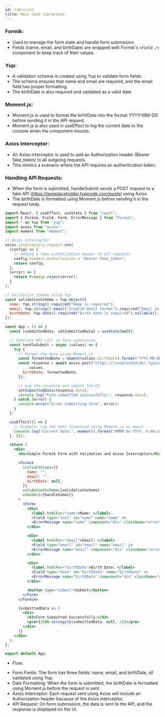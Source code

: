 ```yaml
---
id: libraries
title: Most used libraraies
---
```


### Formik:
- Used to manage the form state and handle form submission.
- Fields (name, email, and birthDate) are wrapped with Formik's `<Field />` component to keep track of their values.

### Yup:
- A validation schema is created using Yup to validate form fields.
- The schema ensures that name and email are required, and the email field has proper formatting.
- The birthDate is also required and validated as a valid date.

### Moment.js:
- Moment.js is used to format the birthDate into the format YYYY-MM-DD before sending it in the API request.
- Moment.js is also used in useEffect to log the current date to the console when the component mounts.

### Axios Interceptor:
- An Axios interceptor is used to add an Authorization header (Bearer fake_token) to all outgoing requests.
- This mimics a scenario where the API requires an authentication token.

### Handling API Requests:
- When the form is submitted, handleSubmit sends a POST request to a fake API (https://jsonplaceholder.typicode.com/posts) using Axios.
- The birthDate is formatted using Moment.js before sending it in the request body.

```jsx
import React, { useEffect, useState } from "react";
import { Formik, Field, Form, ErrorMessage } from "formik";
import * as Yup from "yup";
import axios from "axios";
import moment from "moment";

// Axios Interceptor
axios.interceptors.request.use(
  (config) => {
    // Adding a fake authorization header to all requests
    config.headers.Authorization = "Bearer fake_token";
    return config;
  },
  (error) => {
    return Promise.reject(error);
  }
);

// Validation Schema using Yup
const validationSchema = Yup.object({
  name: Yup.string().required("Name is required"),
  email: Yup.string().email("Invalid email format").required("Email is required"),
  birthDate: Yup.date().required("Birth date is required").nullable(),
});

const App = () => {
  const [submittedData, setSubmittedData] = useState(null);

  // Simulate API call on form submission
  const handleSubmit = async (values) => {
    try {
      // Format the date using Moment.js
      const formattedDate = moment(values.birthDate).format("YYYY-MM-DD");
      const response = await axios.post("https://jsonplaceholder.typicode.com/posts", {
        ...values,
        birthDate: formattedDate,
      });

      // Log the response and update the UI
      setSubmittedData(response.data);
      console.log("Form submitted successfully:", response.data);
    } catch (error) {
      console.error("Error submitting form", error);
    }
  };

  useEffect(() => {
    // Example: Log the date formatted using Moment.js on mount
    console.log("Current date:", moment().format("MMMM Do YYYY, h:mm:ss a"));
  }, []);

  return (
    <div>
      <h1>Simple Formik Form with Validation and Axios Interceptor</h1>

      <Formik
        initialValues={{
          name: "",
          email: "",
          birthDate: null,
        }}
        validationSchema={validationSchema}
        onSubmit={handleSubmit}
      >
        <Form>
          <div>
            <label htmlFor="name">Name: </label>
            <Field type="text" id="name" name="name" />
            <ErrorMessage name="name" component="div" className="error" />
          </div>

          <div>
            <label htmlFor="email">Email: </label>
            <Field type="email" id="email" name="email" />
            <ErrorMessage name="email" component="div" className="error" />
          </div>

          <div>
            <label htmlFor="birthDate">Birth Date: </label>
            <Field type="date" id="birthDate" name="birthDate" />
            <ErrorMessage name="birthDate" component="div" className="error" />
          </div>

          <button type="submit">Submit</button>
        </Form>
      </Formik>

      {submittedData && (
        <div>
          <h3>Form Submitted Successfully:</h3>
          <pre>{JSON.stringify(submittedData, null, 2)}</pre>
        </div>
      )}
    </div>
  );
};

export default App;
```

* Flow:
- Form Fields: The form has three fields: name, email, and birthDate, all validated using Yup.
- Date Formatting: When the form is submitted, the birthDate is formatted using Moment.js before the request is sent.
- Axios Interceptor: Each request sent using Axios will include an Authorization header because of the Axios interceptor.
- API Request: On form submission, the data is sent to the API, and the response is displayed on the UI.